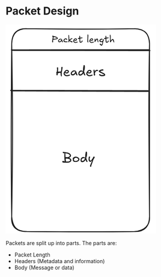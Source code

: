 # Packet Design

![Packet Design Diagram](./packet-design.png)

Packets are split up into parts. The parts are:
- Packet Length
- Headers (Metadata and information)
- Body (Message or data)



